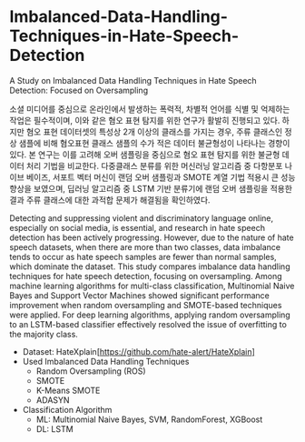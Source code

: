 # Imbalanced-Data-Handling-Techniques-in-Hate-Speech-Detection
A Study on Imbalanced Data Handling Techniques in Hate Speech Detection: Focused on Oversampling

소셜 미디어를 중심으로 온라인에서 발생하는 폭력적, 차별적 언어를 식별 및 억제하는 작업은 필수적이며, 이와 같은 혐오 표현 탐지를 위한 연구가 활발히 진행되고 있다. 하지만 혐오 표현 데이터셋의 특성상 2개 이상의 클래스를 가지는 경우, 주류 클래스인 정상 샘플에 비해 혐오표현 클래스 샘플의 수가 적은 데이터 불균형성이 나타나는 경향이 있다. 본 연구는 이를 고려해 오버 샘플링을 중심으로 혐오 표현 탐지를 위한 불균형 데이터 처리 기법을 비교한다. 다중클래스 분류를 위한 머신러닝 알고리즘 중 다항분포 나이브 베이즈, 서포트 벡터 머신이 랜덤 오버 샘플링과 SMOTE 계열 기법 적용시 큰 성능 향상을 보였으며, 딥러닝 알고리즘 중 LSTM 기반 분류기에 랜덤 오버 샘플링을 적용한 결과 주류 클래스에 대한 과적합 문제가 해결됨을 확인하였다.

Detecting and suppressing violent and discriminatory language online, especially on social media, is essential, and research in hate speech detection has been actively progressing. However, due to the nature of hate speech datasets, when there are more than two classes, data imbalance tends to occur as hate speech samples are fewer than normal samples, which dominate the dataset. This study compares imbalance data handling techniques for hate speech detection, focusing on oversampling. Among machine learning algorithms for multi-class classification, Multinomial Naive Bayes and Support Vector Machines showed significant performance improvement when random oversampling and SMOTE-based techniques were applied. For deep learning algorithms, applying random oversampling to an LSTM-based classifier effectively resolved the issue of overfitting to the majority class.

- Dataset: HateXplain[https://github.com/hate-alert/HateXplain]
- Used Imbalanced Data Handling Techniques
  - Random Oversampling (ROS)
  - SMOTE
  - K-Means SMOTE
  - ADASYN
- Classification Algorithm
  - ML: Multinomial Naive Bayes, SVM, RandomForest, XGBoost
  - DL: LSTM 

